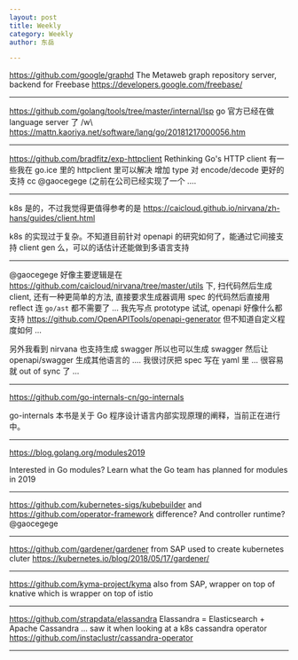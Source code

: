 ```yaml
---
layout: post
title: Weekly
category: Weekly
author: 东岳

---
```


https://github.com/google/graphd The Metaweb graph repository server, backend for Freebase https://developers.google.com/freebase/ 

***

https://github.com/golang/tools/tree/master/internal/lsp go 官方已经在做 language server 了 /w\ https://mattn.kaoriya.net/software/lang/go/20181217000056.htm

***

https://github.com/bradfitz/exp-httpclient Rethinking Go's HTTP client 有一些我在 go.ice 里的 httpclient 里可以解决 增加 type 对 encode/decode 更好的支持 cc @gaocegege (之前在公司已经实现了一个 ....

***

k8s 是的，不过我觉得更值得参考的是 https://caicloud.github.io/nirvana/zh-hans/guides/client.html

k8s 的实现过于复杂。不知道目前针对 openapi 的研究如何了，能通过它间接支持 client gen 么，可以的话估计还能做到多语言支持

***

@gaocegege 好像主要逻辑是在 https://github.com/caicloud/nirvana/tree/master/utils 下, 扫代码然后生成 client, 还有一种更简单的方法, 直接要求生成器调用 spec 的代码然后直接用 reflect 连 `go/ast` 都不需要了 ... 我先写点 prototype 试试, openapi 好像什么都支持 https://github.com/OpenAPITools/openapi-generator 但不知道自定义程度如何 ... 

另外我看到 nirvana 也支持生成 swagger 所以也可以生成 swagger 然后让 openapi/swagger 生成其他语言的 .... 我很讨厌把 spec 写在 yaml 里 ... 很容易就 out of sync 了 ... 

***

https://github.com/go-internals-cn/go-internals

go-internals 本书是关于 Go 程序设计语言内部实现原理的阐释，当前正在进行中。

***

https://blog.golang.org/modules2019

Interested in Go modules? Learn what the Go team has planned for modules in 2019

***

https://github.com/kubernetes-sigs/kubebuilder and https://github.com/operator-framework difference? And controller runtime? @gaocegege 

***

https://github.com/gardener/gardener from SAP used to create kubernetes cluter https://kubernetes.io/blog/2018/05/17/gardener/

***

https://github.com/kyma-project/kyma also from SAP, wrapper on top of knative which is wrapper on top of istio

***

https://github.com/strapdata/elassandra Elassandra = Elasticsearch + Apache Cassandra ... saw it when looking at a k8s cassandra operator https://github.com/instaclustr/cassandra-operator

***

